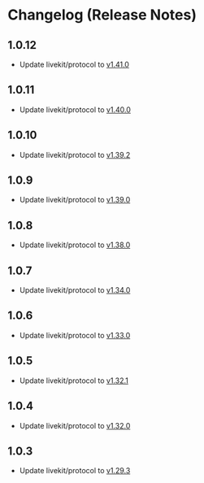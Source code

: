 # Changelog (Release Notes)

## 1.0.12

- Update livekit/protocol to [v1.41.0](https://github.com/livekit/protocol/releases/tag/%40livekit%2Fprotocol%401.41.0)

## 1.0.11

- Update livekit/protocol to [v1.40.0](https://github.com/livekit/protocol/releases/tag/%40livekit%2Fprotocol%401.40.0)

## 1.0.10

- Update livekit/protocol to [v1.39.2](https://github.com/livekit/protocol/releases/tag/%40livekit%2Fprotocol%401.39.2)

## 1.0.9

- Update livekit/protocol to [v1.39.0](https://github.com/livekit/protocol/releases/tag/%40livekit%2Fprotocol%401.39.0)

## 1.0.8

- Update livekit/protocol to [v1.38.0](https://github.com/livekit/protocol/releases/tag/%40livekit%2Fprotocol%401.38.0)

## 1.0.7

- Update livekit/protocol to [v1.34.0](https://github.com/livekit/protocol/releases/tag/%40livekit%2Fprotocol%401.34.0)

## 1.0.6

- Update livekit/protocol to [v1.33.0](https://github.com/livekit/protocol/releases/tag/%40livekit%2Fprotocol%401.33.0)

## 1.0.5

- Update livekit/protocol to [v1.32.1](https://github.com/livekit/protocol/releases/tag/%40livekit%2Fprotocol%401.32.1)

## 1.0.4

- Update livekit/protocol to [v1.32.0](https://github.com/livekit/protocol/releases/tag/%40livekit%2Fprotocol%401.32.0)

## 1.0.3

- Update livekit/protocol to [v1.29.3](https://github.com/livekit/protocol/releases/tag/%40livekit%2Fprotocol%401.29.3)
